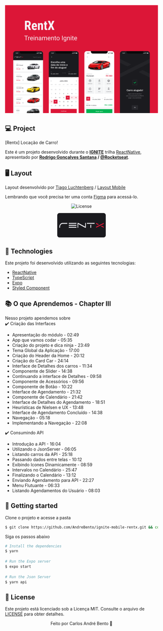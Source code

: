<h1 align="center">
    <img alt="Rentx" title="Rentx" src=".github/RentX-Ignite-React-Native.svg" />
</h1>


  ## 💻 Project

  [Rentx] Locação de Carro!

  Este é um projeto desenvolvido durante o **[IGNITE](https://rocketseat.com.br/ignite)** trilha [ReactNative](https://reactnative.dev/), apresentado por **[Rodrigo Gonçalves Santana](https://github.com/rodrigorgtic) / [@Rocketseat](https://rocketseat.com.br/)**.

  ## 🖥️ Layout

  Layout desenvolvido por [Tiago Luchtenberg](@tiagoluchtenberg) / [Layout Mobile](https://www.figma.com/file/4ojyGi2mGuQaGK0sUHMAqB/RentX-Ignite?node-id=0%3A1)

  Lembrando que você precisa ter uma conta [Figma](http://figma.com/) para acessá-lo.



<p align="center">
  <img  src="https://img.shields.io/static/v1?label=license&message=MIT&color=5965E0&labelColor=121214" alt="License">

<br>

<p align="center">
  <img alt="Rentx" src=".github/logo-rentx.png" width="160px">
</p>

## 🧪 Technologies

Este projeto foi desenvolvido utilizando as seguintes tecnologias:

- [ReactNative](https://reactnative.dev/)
- [TypeScript](https://www.typescriptlang.org/)
- [Expo](https://expo.io/)
- [Styled Component](https://styled-components.com/)

## 📚  O que Aprendemos - Chapter III

Nesso projeto apendemos sobre<br />
✔️ Criação das Interfaces

- Apresentação do módulo - 02:49
- App que vamos codar - 05:35
- Criação do projeto e dica ninja - 23:49
- Tema Global da Aplicação - 17:00
- Criação do Header da Home - 20:12
- Criação do Card Car - 24:14
- Interface de Detalhes dos carros - 11:34
- Componente de Slider - 14:38
- Continuando a interface de Detalhes - 09:58
- Componente de Acessórios - 09:56
- Componente de Botão - 10:22
- Interface de Agendamento - 21:32
- Componente de Calendário - 21:42
- Interface de Detalhes do Agendamento - 18:51
- Heurísticas de Nielsen e UX - 13:48
- Interface de Agendamento Concluído - 14:38
- Navegação - 05:18
- Implementando a Navegação - 22:08

✔️ Consumindo API

- Introdução a API - 16:04
- Utilizando o JsonServer - 06:05
- Listando carros da API - 25:18
- Passando dados entre telas - 10:12
- Exibindo Icones Dinamicamente - 08:59
- Intervalos no Calendário - 25:47
- Finalizando o Calendário - 13:12
- Enviando Agendamento para API - 22:27
- Menu Flutuante - 06:33
- Listando Agendamentos do Usuário - 08:03
## 🚀 Getting started

Clone o projeto e acesse a pasta

```bash
$ git clone https://github.com/AndreBento/ignite-mobile-rentx.git && cd ignite-mobile-rentx
```

Siga os passos abaixo
```bash
# Install the dependencies
$ yarn

# Run the Expo server
$ expo start

# Run the Json Server
$ yarn api

```

## 📝 License

Este projeto está licenciado sob a Licença MIT. Consulte o arquivo de [LICENSE](LICENSE.md) para obter detalhes.

<p align="center">Feito por Carlos André Bento 🚀 </p>
